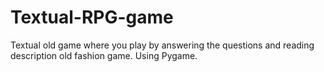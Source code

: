 # Textual-RPG-game
Textual old game where you play by answering the questions and reading description old fashion game.
Using Pygame.
